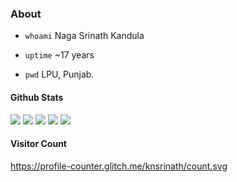 ### About
- `whoami`  Naga Srinath Kandula

- `uptime`  ~17 years 

- `pwd`	LPU, Punjab.

#### Github Stats
![](http://github-profile-summary-cards.vercel.app/api/cards/profile-details?username=knsrinath&theme=github_dark)
![](http://github-profile-summary-cards.vercel.app/api/cards/repos-per-language?username=knsrinath&theme=github_dark) ![](http://github-profile-summary-cards.vercel.app/api/cards/most-commit-language?username=knsrinath&theme=github_dark)
![](http://github-profile-summary-cards.vercel.app/api/cards/stats?username=knsrinath&theme=github_dark) ![](http://github-profile-summary-cards.vercel.app/api/cards/productive-time?username=knsrinath&theme=github_dark&utcOffset=8)

#### Visitor Count
https://profile-counter.glitch.me/knsrinath/count.svg
